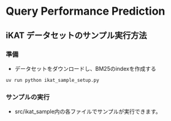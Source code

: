 # Query Performance Prediction

## iKAT データセットのサンプル実行方法
### 準備
- データセットをダウンロードし、BM25のindexを作成する
```bash
uv run python ikat_sample_setup.py
```
### サンプルの実行
- src/ikat_sample内の各ファイルでサンプルが実行できます。